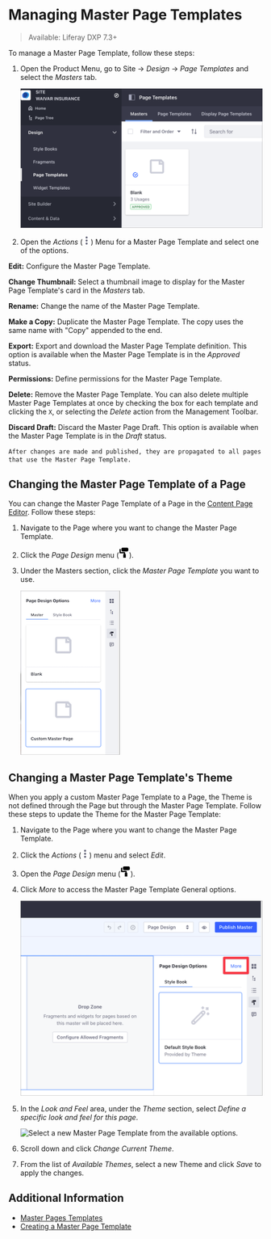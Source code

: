# Managing Master Page Templates

> Available: Liferay DXP 7.3+

To manage a Master Page Template, follow these steps:

1. Open the Product Menu, go to Site &rarr; *Design* &rarr; *Page Templates* and select the *Masters* tab.

    ![Manage the Master Page Template from the Masters tab of the Page Templates application.](./managing-master-page-templates/images/01.png)

1. Open the *Actions* (![Actions](./../../../images/icon-actions.png)) Menu for a Master Page Template and select one of the options. 

**Edit:** Configure the Master Page Template.

**Change Thumbnail:** Select a thumbnail image to display for the Master Page Template's card in the *Masters* tab.

**Rename:** Change the name of the Master Page Template.

**Make a Copy:** Duplicate the Master Page Template. The copy uses the same name with "Copy" appended to the end.

**Export:** Export and download the Master Page Template definition. This option is available when the Master Page Template is in the *Approved* status.

**Permissions:** Define permissions for the Master Page Template.

**Delete:** Remove the Master Page Template. You can also delete multiple Master Page Templates at once by checking the box for each template and clicking the `X`, or selecting the *Delete* action from the Management Toolbar.

**Discard Draft:** Discard the Master Page Draft. This option is available when the Master Page Template is in the *Draft* status.

```{note}
After changes are made and published, they are propagated to all pages that use the Master Page Template.
```

## Changing the Master Page Template of a Page

You can change the Master Page Template of a Page in the [Content Page Editor](../building-and-managing-content-pages/content-page-editor-user-interface-reference.md). Follow these steps:

1. Navigate to the Page where you want to change the Master Page Template.
1. Click the *Page Design* menu (![Page Design menu](../../../images/icon-format.png)).
1. Under the Masters section, click the *Master Page Template* you want to use.

   ![Click the Master Page Template you want to use through the Page Design menu.](./managing-master-page-templates/images/03.png)

## Changing a Master Page Template's Theme

When you apply a custom Master Page Template to a Page, the Theme is not defined through the Page but through the Master Page Template. Follow these steps to update the Theme for the Master Page Template:

1. Navigate to the Page where you want to change the Master Page Template.
1. Click the *Actions* (![Actions](./../../../images/icon-actions.png)) menu and select *Edit*.
1. Open the *Page Design* menu (![Page Design menu](../../../images/icon-format.png)).
1. Click *More* to access the Master Page Template General options.

   ![Click the More link in the Page Design menu to access the Master Page Template General Options](./managing-master-page-templates/images/06.png)

1. In the *Look and Feel* area, under the *Theme* section, select *Define a specific look and feel for this page*.

    ![Select a new Master Page Template from the available options.](./managing-master-page-templates/images/05.png)

1. Scroll down and click *Change Current Theme*.
1. From the list of *Available Themes*, select a new Theme and click *Save* to apply the changes.

## Additional Information

- [Master Pages Templates](./master-page-templates.md)
- [Creating a Master Page Template](./creating-a-master-page-template.md)
